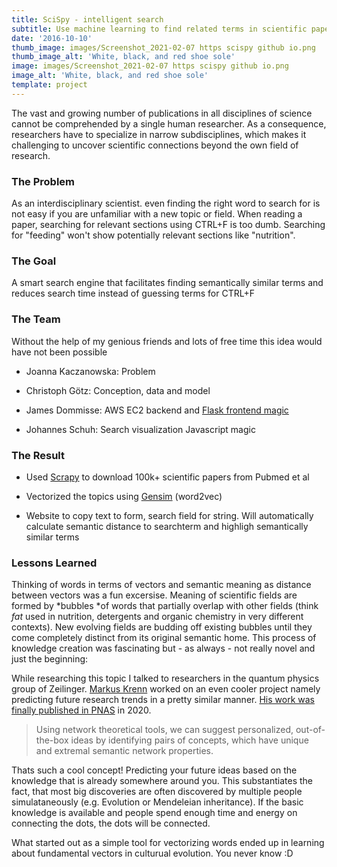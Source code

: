 ```yaml
---
title: SciSpy - intelligent search
subtitle: Use machine learning to find related terms in scientific papers
date: '2016-10-10'
thumb_image: images/Screenshot_2021-02-07 https scispy github io.png
thumb_image_alt: 'White, black, and red shoe sole'
image: images/Screenshot_2021-02-07 https scispy github io.png
image_alt: 'White, black, and red shoe sole'
template: project
---
```

The vast and growing number of publications in all disciplines of science cannot be comprehended by a single human researcher. As a
consequence, researchers have to specialize in narrow subdisciplines, which makes it challenging to uncover scientific connections beyond the
own field of research.

### The Problem

As an interdisciplinary scientist. even finding the right word to search for is not easy if you are unfamiliar with a new topic or field. When reading a paper, searching for relevant sections using CTRL+F is too dumb. Searching for "feeding" won't show potentially relevant sections like "nutrition".

### The Goal

A smart search engine that facilitates finding semantically similar terms and reduces search time instead of guessing terms for CTRL+F

### The Team

Without the help of my genious friends and lots of free time this idea would have not been possible

*   Joanna Kaczanowska: Problem

*   Christoph Götz: Conception, data and model

*   James Dommisse: AWS EC2 backend and [Flask frontend magic](https://flask.palletsprojects.com/en/1.1.x/)

*   Johannes Schuh: Search visualization Javascript magic

### The Result

*   Used [Scrapy](https://scrapy.org/) to download 100k+ scientific papers from Pubmed et al

*   Vectorized the topics using [Gensim](https://radimrehurek.com/gensim/) (word2vec)

*   Website to copy text to form, search field for string. Will automatically calculate semantic distance to searchterm and highligh semantically similar terms

### Lessons Learned

Thinking of words in terms of vectors and semantic meaning as distance between vectors was a fun excersise. Meaning of scientific fields are formed by \*bubbles \*of words  that partially overlap with other fields (think *fat* used in nutrition, detergents and organic chemistry in very different contexts). New evolving fields are budding off existing bubbles until they come completely distinct from its original semantic home. This process of knowledge creation was fascinating but - as always - not really novel and just the beginning:

While researching this topic I talked to researchers in the quantum physics group of Zeilinger. [Markus Krenn](https://scholar.google.at/citations?user=jzG7GC8AAAAJ\&hl=en) worked on an even cooler project namely predicting future research trends in a pretty similar manner. [His work was finally published in PNAS](https://www.pnas.org/content/117/4/1910.short) in 2020.

> Using network theoretical tools, we can suggest personalized, out-of-the-box ideas by identifying pairs of concepts, which have unique and extremal semantic network properties.

Thats such a cool concept! Predicting your future ideas based on the knowledge that is already somewhere around you. This substantiates the fact, that most big discoveries are often discovered by multiple people simulataneously (e.g. Evolution or Mendeleian inheritance). If the basic knowledge is available and people spend enough time and energy on connecting the dots, the dots will be connected.

What started out as a simple tool for vectorizing words ended up in learning about fundamental vectors in culturual evolution. You never know :D
